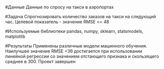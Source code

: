 #Данные
Данные по спросу на такси в аэропортах

#Задача
Спрогнозировать количество заказов на такси на следующий час. Целевой показатель - значение RMSE <= 48

#Используемые библиотеки
pandas, numpy, sklearn, statsmodels, matplotlib

#Результаты
Применены различные модели машинного обучения. Наилучшее значение RMSE <36 достигается при использовании линейной регрессии со значением отстающего признака и скользящего среднее в 300. Проект завершен
